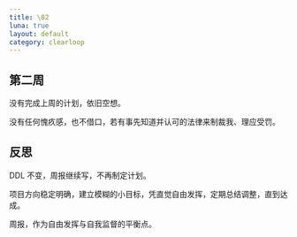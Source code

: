 ```yaml
---
title: \02
luna: true
layout: default
category: clearloop
---
```



## 第二周

没有完成上周的计划，依旧空想。

没有任何愧疚感，也不借口，若有事先知道并认可的法律来制裁我、理应受罚。


## 反思

DDL 不变，周报继续写，不再制定计划。

项目方向稳定明确，建立模糊的小目标，凭直觉自由发挥，定期总结调整，直到达成。

周报，作为自由发挥与自我监督的平衡点。
